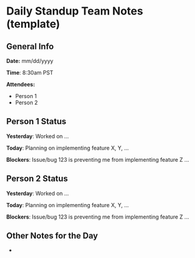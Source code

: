 # Daily Standup Team Notes (template)

## General Info
**Date:** mm/dd/yyyy

**Time**: 8:30am PST

**Attendees:**
- Person 1
- Person 2

## Person 1 Status
**Yesterday**: Worked on ...

**Today**: Planning on implementing feature X, Y, ...

**Blockers**: Issue/bug 123 is preventing me from implementing feature Z ...

## Person 2 Status
**Yesterday**: Worked on ...

**Today**: Planning on implementing feature X, Y, ...

**Blockers**: Issue/bug 123 is preventing me from implementing feature Z ...

## Other Notes for the Day
- 